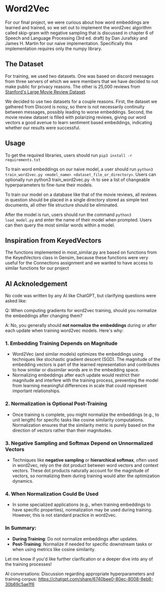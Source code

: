 # Word2Vec
For our final project, we were curious about how word embeddings are learned and trained, so we set out to implement the word2vec algorithm called skip-gram with negative sampling that is discussed in chapter 6 of Speech and Language Processing (3rd ed. draft) by Dan Jurafsky and James H. Martin for our naive implementation. Specifically this implementation requires only the numpy library.
## The Dataset
For training, we used two datasets. One was based on discord messages from three servers of which we were members that we have decided to not make public for privacy reasons. The other is 25,000 reviews from [Stanford's Large Movie Review Dataset](http://www.aclweb.org/anthology/P11-1015).

We decided to use two datasets for a couple reasons. First, the dataset we gathered from Discord is noisy, so there is not necessarily continuity between messages, possibly leading to worse embeddings. Second, the movie review dataset is filled with polarizing reviews, giving our word vectors a good avenue to learn sentiment based embeddings, indicating whether our results were successful.
## Usage
To get the required libraries, users should run `pip3 install -r requirements.txt`

To train word embeddings on our naive model, a user should run `python3 train_word2vec.py <model_name> <dataset_file_or_directory>`. Users can optionally run python3 train_word2vec.py -h to see a list of changeable hyperparameters to fine-tune their models.

To train our model on a database like that of the movie reviews, all reviews in question should be placed in a single directory stored as simple text documents, all other file structure should be eliminated.

After the model is run, users should run the command `python3 load_model.py` and enter the name of their model when prompted. Users can then query the most similar words within a model.

## Inspiration from KeyedVectors
The functions implemented in most_similar.py are based on functions from the KeyedVectors class in Gensim, because these functions were very useful for the Connections assignment and we wanted to have access to similar functions for our project

## AI Acknoledgement
No code was written by any AI like ChatGPT, but clarifying questions were asked like:

Q: When computing gradients for word2vec training, should you normalize the embeddings after changing them?

A: No, you generally should **not normalize the embeddings** during or after each update when training word2vec models. Here's why:

### 1. **Embedding Training Depends on Magnitude**
   - Word2Vec (and similar models) optimizes the embeddings using techniques like stochastic gradient descent (SGD). The magnitude of the embedding vectors is part of the learned representation and contributes to how similar or dissimilar words are in the embedding space.
   - Normalizing embeddings after each update would restrict their magnitude and interfere with the training process, preventing the model from learning meaningful differences in scale that could represent important relationships.

### 2. **Normalization is Optional Post-Training**
   - Once training is complete, you might normalize the embeddings (e.g., to unit length) for specific tasks like cosine similarity computations. Normalization ensures that the similarity metric is purely based on the direction of vectors rather than their magnitudes.

### 3. **Negative Sampling and Softmax Depend on Unnormalized Vectors**
   - Techniques like **negative sampling** or **hierarchical softmax**, often used in word2vec, rely on the dot product between word vectors and context vectors. These dot products naturally account for the magnitude of vectors, so normalizing them during training would alter the optimization dynamics.

### 4. **When Normalization Could Be Used**
   - In some specialized applications (e.g., when training embeddings to have specific properties), normalization may be used during training. However, this is not standard practice in word2vec.

### In Summary:
- **During Training**: Do not normalize embeddings after updates.
- **Post-Training**: Normalize if needed for specific downstream tasks or when using metrics like cosine similarity.

Let me know if you'd like further clarification or a deeper dive into any of the training processes!

AI conversations:
Discussion regarding appropriate hyperparameters and training corpus: https://chatgpt.com/share/6740bee0-80ec-8008-8eb8-30b69c5ae1f6